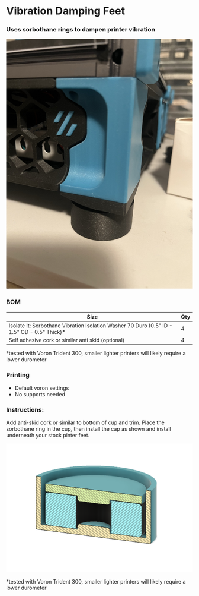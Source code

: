 # Vibration Damping Feet
 ### Uses sorbothane rings to dampen printer vibration 

<img src="./Images/installed.jpeg" width=600>

### BOM

Size | Qty
--- | ---
Isolate It: Sorbothane Vibration Isolation Washer 70 Duro (0.5" ID - 1.5" OD - 0.5" Thick)* | 4
Self adhesive cork or similar anti skid (optional) | 4

*tested with Voron Trident 300, smaller lighter printers will likely require a lower durometer

### Printing
  * Default voron settings
  * No supports needed

### Instructions:
 
Add anti-skid cork or similar to bottom of cup and trim.  Place the sorbothane ring in the cup, then install the cap as shown and install underneath your stock pinter feet.   



<img src="./Images/sorbothane damper.png" width=600>

*tested with Voron Trident 300, smaller lighter printers will likely require a lower durometer
